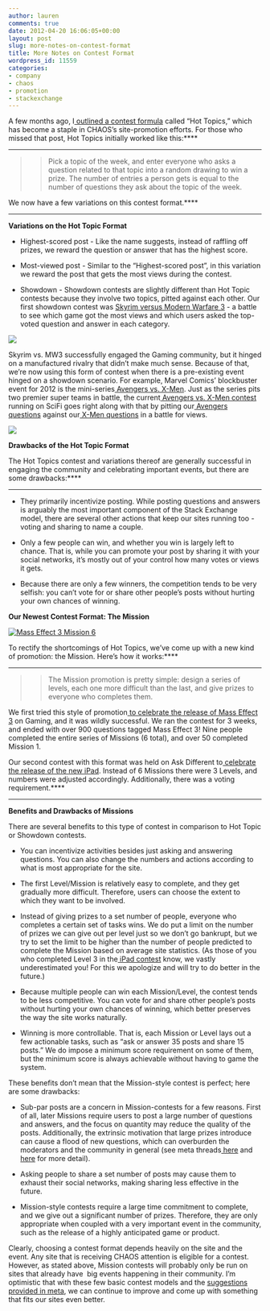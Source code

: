 ```yaml
---
author: lauren
comments: true
date: 2012-04-20 16:06:05+00:00
layout: post
slug: more-notes-on-contest-format
title: More Notes on Contest Format
wordpress_id: 11559
categories:
- company
- chaos
- promotion
- stackexchange
---
```


A few months ago, I[ outlined a contest formula](http://blog.stackoverflow.com/2012/01/hot-topics-a-contest-formula-that-works/) called “Hot Topics,” which has become a staple in CHAOS’s site-promotion efforts. For those who missed that post, Hot Topics initially worked like this:****
****


<blockquote>

> 
> Pick a topic of the week, and enter everyone who asks a question related to that topic into a random drawing to win a prize. The number of entries a person gets is equal to the number of questions they ask about the topic of the week.
> 
> 
</blockquote>


We now have a few variations on this contest format.****
****


**Variations on the Hot Topic Format**






	
  * Highest-scored post - Like the name suggests, instead of raffling off prizes, we reward the question or answer that has the highest score.

	
  * Most-viewed post - Similar to the “Highest-scored post”, in this variation we reward the post that gets the most views during the contest.

	
  * Showdown - Showdown contests are slightly different than Hot Topic contests because they involve two topics, pitted against each other. Our first showdown contest was [Skyrim versus Modern Warfare 3](http://skyrimvsmw3.com/) - a battle to see which game got the most views and which users asked the top-voted question and answer in each category.




****[![](https://lh5.googleusercontent.com/RptkTR1y5XnpaDWLGeMT1sYukIepMTuBYsT8ZcIyZOCNq9VtWgSJmk4E5JpeFs3ka145DlIHc2aZ1dH00pXEXOAMa1x1NA_u8F8ipw77rLklQ58UQic)](http://skyrimvsmw3.com/)****


Skyrim vs. MW3 successfully engaged the Gaming community, but it hinged on a manufactured rivalry that didn’t make much sense. Because of that, we’re now using this form of contest when there is a pre-existing event hinged on a showdown scenario. For example, Marvel Comics’ blockbuster event for 2012 is the mini-series[ Avengers vs. X-Men](http://marvel.com/comic_books/issue/41188/avengers_vs_x-men_2012_1). Just as the series pits two premier super teams in battle, the current[ Avengers vs. X-Men contest](http://avx.stackshowdown.com/) running on SciFi goes right along with that by pitting our[ Avengers questions](http://scifi.stackexchange.com/questions/tagged/avengers) against our[ X-Men questions](http://scifi.stackexchange.com/questions/tagged/x-men) in a battle for views.


[![](http://blog.stackoverflow.com/wp-content/uploads/avx-300x121.png)](http://blog.stackoverflow.com/2012/04/more-notes-on-contest-format/avx/)




**Drawbacks of the Hot Topic Format**


The Hot Topics contest and variations thereof are generally successful in engaging the community and celebrating important events, but there are some drawbacks:****
****



	
  * They primarily incentivize posting. While posting questions and answers is arguably the most important component of the Stack Exchange model, there are several other actions that keep our sites running too - voting and sharing to name a couple.

	
  * Only a few people can win, and whether you win is largely left to chance. That is, while you can promote your post by sharing it with your social networks, it’s mostly out of your control how many votes or views it gets.

	
  * Because there are only a few winners, the competition tends to be very selfish: you can’t vote for or share other people’s posts without hurting your own chances of winning.




**Our Newest Contest Format: The Mission**




[![Mass Effect 3 Mission 6](http://blog.stackoverflow.com/wp-content/uploads/mission6-300x200.png)](http://blog.stackoverflow.com/2012/04/more-notes-on-contest-format/mission6/)


To rectify the shortcomings of Hot Topics, we’ve come up with a new kind of promotion: the Mission. Here’s how it works:****
****


<blockquote>

> 
> The Mission promotion is pretty simple: design a series of levels, each one more difficult than the last, and give prizes to everyone who completes them.
> 
> 
</blockquote>


We first tried this style of promotion[ to celebrate the release of Mass Effect 3](http://me3missions.com/) on Gaming, and it was wildly successful. We ran the contest for 3 weeks, and ended with over 900 questions tagged Mass Effect 3! Nine people completed the entire series of Missions (6 total), and over 50 completed Mission 1.

Our second contest with this format was held on Ask Different to[ celebrate the release of the new iPad](http://thenewipadishere.com/). Instead of 6 Missions there were 3 Levels, and numbers were adjusted accordingly. Additionally, there was a voting requirement.****
****


**Benefits and Drawbacks of Missions**


There are several benefits to this type of contest in comparison to Hot Topic or Showdown contests.



	
  * You can incentivize activities besides just asking and answering questions. You can also change the numbers and actions according to what is most appropriate for the site.

	
  * The first Level/Mission is relatively easy to complete, and they get gradually more difficult. Therefore, users can choose the extent to which they want to be involved.

	
  * Instead of giving prizes to a set number of people, everyone who completes a certain set of tasks wins. We do put a limit on the number of prizes we can give out per level just so we don’t go bankrupt, but we try to set the limit to be higher than the number of people predicted to complete the Mission based on average site statistics. (As those of you who completed Level 3 in the[ iPad contest](http://thenewipadishere.com/) know, we vastly underestimated you! For this we apologize and will try to do better in the future.)

	
  * Because multiple people can win each Mission/Level, the contest tends to be less competitive. You can vote for and share other people’s posts without hurting your own chances of winning, which better preserves the way the site works naturally.

	
  * Winning is more controllable. That is, each Mission or Level lays out a few actionable tasks, such as “ask or answer 35 posts and share 15 posts.” We do impose a minimum score requirement on some of them, but the minimum score is always achievable without having to game the system.


These benefits don’t mean that the Mission-style contest is perfect; here are some drawbacks:

	
  * Sub-par posts are a concern in Mission-contests for a few reasons. First of all, later Missions require users to post a large number of questions and answers, and the focus on quantity may reduce the quality of the posts. Additionally, the extrinsic motivation that large prizes introduce can cause a flood of new questions, which can overburden the moderators and the community in general (see meta threads[ here](http://meta.apple.stackexchange.com/questions/1240/does-the-current-competition-bring-out-the-worst-in-users) and[ here](http://meta.apple.stackexchange.com/questions/1197/how-do-we-keep-the-exciting-promotion-from-reducing-the-quality-of-the-site) for more detail).

	
  * Asking people to share a set number of posts may cause them to exhaust their social networks, making sharing less effective in the future.

	
  * Mission-style contests require a large time commitment to complete, and we give out a significant number of prizes. Therefore, they are only appropriate when coupled with a very important event in the community, such as the release of a highly anticipated game or product.


Clearly, choosing a contest format depends heavily on the site and the event. Any site that is receiving CHAOS attention is eligible for a contest. However, as stated above, Mission contests will probably only be run on sites that already have  big events happening in their community. I’m optimistic that with these few basic contest models and the [suggestions provided in meta](http://meta.apple.stackexchange.com/q/1260/13125), we can continue to improve and come up with something that fits our sites even better.
